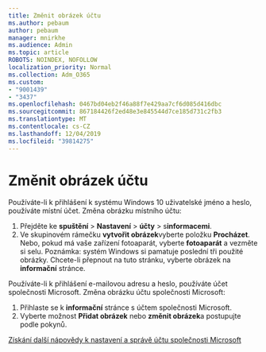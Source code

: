 ```yaml
---
title: Změnit obrázek účtu
ms.author: pebaum
author: pebaum
manager: mnirkhe
ms.audience: Admin
ms.topic: article
ROBOTS: NOINDEX, NOFOLLOW
localization_priority: Normal
ms.collection: Adm_O365
ms.custom:
- "9001439"
- "3437"
ms.openlocfilehash: 0467bd04eb2f46a88f7e429aa7cf6d085d416dbc
ms.sourcegitcommit: 867184426f2ed48e3e845544d7ce185d731c2fb3
ms.translationtype: MT
ms.contentlocale: cs-CZ
ms.lasthandoff: 12/04/2019
ms.locfileid: "39814275"
---
```

# <a name="change-account-picture"></a>Změnit obrázek účtu

Používáte-li k přihlášení k systému Windows 10 uživatelské jméno a heslo, používáte místní účet. Změna obrázku místního účtu:

1. Přejděte ke **spuštění** > **Nastavení** > **účty** > s**informacemi**.
2. Ve skupinovém rámečku **vytvořit obrázek**vyberte položku **Procházet**. Nebo, pokud má vaše zařízení fotoaparát, vyberte **fotoaparát** a vezměte si selu. 
    Poznámka: systém Windows si pamatuje poslední tři použité obrázky. Chcete-li přepnout na tuto stránku, vyberte obrázek na **informační** stránce.

Používáte-li k přihlášení e-mailovou adresu a heslo, používáte účet společnosti Microsoft. Změna obrázku účtu společnosti Microsoft:

1. Přihlaste se k **informační** stránce s účtem společnosti Microsoft.
2. Vyberte možnost **Přidat obrázek** nebo **změnit obrázek**a postupujte podle pokynů.

[Získání další nápovědy k nastavení a správě účtu společnosti Microsoft](https://support.microsoft.com/products/microsoft-account?category=manage-account)